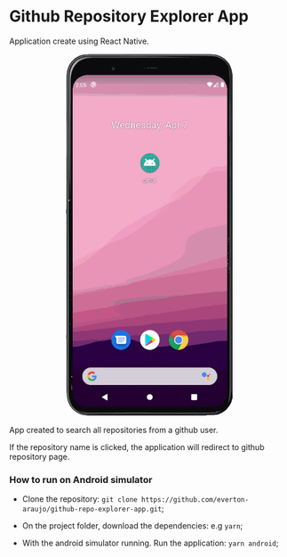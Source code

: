 # Github Repository Explorer App

Application create using React Native.

<p align="center">
<img src="./src/assets/github-explorer-app.gif" alt="Application demonstration" width="300" height="650"/>
</p>

App created to search all repositories from a github user.

If the repository name is clicked, the application will redirect to github repository page.

### How to run on Android simulator

* Clone the repository: ```git clone https://github.com/everton-araujo/github-repo-explorer-app.git```;

* On the project folder, download the dependencies: e.g ```yarn```;

* With the android simulator running. Run the application: ```yarn android```;
